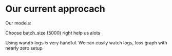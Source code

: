 # Our current approcach

Our models:



Choose batch_size (5000) right help us alots

Using wandb logs is very handful. We can easily watch logs, loss graph with nearly zero setup